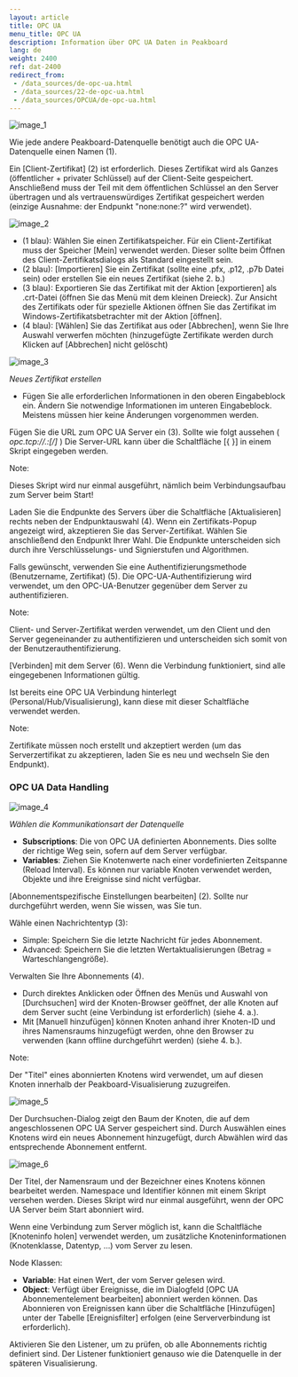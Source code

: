 ```yaml
---
layout: article
title: OPC UA
menu_title: OPC UA
description: Information über OPC UA Daten in Peakboard
lang: de
weight: 2400
ref: dat-2400
redirect_from: 
 - /data_sources/de-opc-ua.html
 - /data_sources/22-de-opc-ua.html
 - /data_sources/OPCUA/de-opc-ua.html
---
```


![image_1](/assets/images/data-sources/opc-ua/data-source-opc-ua-01.png)

Wie jede andere Peakboard-Datenquelle benötigt auch die OPC UA-Datenquelle einen Namen (1).

Ein [Client-Zertifikat] (2) ist erforderlich. Dieses Zertifikat wird als Ganzes (öffentlicher + privater Schlüssel) auf der Client-Seite gespeichert. Anschließend muss der Teil mit dem öffentlichen Schlüssel an den Server übertragen und als vertrauenswürdiges Zertifikat gespeichert werden (einzige Ausnahme: der Endpunkt "none:none:?" wird verwendet).

![image_2](/assets/images/data-sources/opc-ua/data-source-opc-ua-02.png)

* (1 blau): Wählen Sie einen Zertifikatspeicher. Für ein Client-Zertifikat muss der Speicher [Mein] verwendet werden. Dieser sollte beim Öffnen des Client-Zertifikatsdialogs als Standard eingestellt sein.
* (2 blau): [Importieren] Sie ein Zertifikat (sollte eine .pfx, .p12, .p7b Datei sein) oder erstellen Sie ein neues Zertifikat (siehe 2. b.)
* (3 blau): Exportieren Sie das Zertifikat mit der Aktion [exportieren] als .crt-Datei (öffnen Sie das Menü mit dem kleinen Dreieck). Zur Ansicht des Zertifikats oder für spezielle Aktionen öffnen Sie das Zertifikat im Windows-Zertifikatsbetrachter mit der Aktion [öffnen].
* (4 blau): [Wählen] Sie das Zertifikat aus oder [Abbrechen], wenn Sie Ihre Auswahl verwerfen möchten (hinzugefügte Zertifikate werden durch Klicken auf [Abbrechen] nicht gelöscht)

![image_3](/assets/images/data-sources/opc-ua/data-source-opc-ua-03.png)


*Neues Zertifikat erstellen*

* Fügen Sie alle erforderlichen Informationen in den oberen Eingabeblock ein. Ändern Sie notwendige Informationen im unteren Eingabeblock. Meistens müssen hier keine Änderungen vorgenommen werden.

Fügen Sie die URL zum OPC UA Server ein (3). Sollte wie folgt aussehen ( *opc.tcp://<host>.<domain>:<port>[/<path>]* )
Die Server-URL kann über die Schaltfläche [{ }] in einem Skript eingegeben werden. 

<div class="box-tip" markdown="1">
Note:

Dieses Skript wird nur einmal ausgeführt, nämlich beim Verbindungsaufbau zum Server beim Start!
</div>

Laden Sie die Endpunkte des Servers über die Schaltfläche [Aktualisieren] rechts neben der Endpunktauswahl (4). 
Wenn ein Zertifikats-Popup angezeigt wird, akzeptieren Sie das Server-Zertifikat. 
Wählen Sie anschließend den Endpunkt Ihrer Wahl. 
Die Endpunkte unterscheiden sich durch ihre Verschlüsselungs- und Signierstufen und Algorithmen.

Falls gewünscht, verwenden Sie eine Authentifizierungsmethode (Benutzername, Zertifikat) (5). 
Die OPC-UA-Authentifizierung wird verwendet, um den OPC-UA-Benutzer gegenüber dem Server zu authentifizieren. 

<div class="box-tip" markdown="1">
Note: 

Client- und Server-Zertifikat werden verwendet, um den Client und den Server gegeneinander zu authentifizieren und unterscheiden sich somit von der Benutzerauthentifizierung.
</div>

[Verbinden] mit dem Server (6). Wenn die Verbindung funktioniert, sind alle eingegebenen Informationen gültig.

Ist bereits eine OPC UA Verbindung hinterlegt (Personal/Hub/Visualisierung), kann diese mit dieser Schaltfläche verwendet werden.

<div class="box-tip" markdown="1">
Note:

Zertifikate müssen noch erstellt und akzeptiert werden (um das Serverzertifikat zu akzeptieren, laden Sie es neu und wechseln Sie den Endpunkt).
</div>

### OPC UA Data Handling

![image_4](/assets/images/data-sources/opc-ua/data-source-opc-ua-04.png)

*Wählen die Kommunikationsart der Datenquelle*

* **Subscriptions**: Die von OPC UA definierten Abonnements. Dies sollte der richtige Weg sein, sofern auf dem Server verfügbar.
* **Variables**: Ziehen Sie Knotenwerte nach einer vordefinierten Zeitspanne (Reload Interval). Es können nur variable Knoten verwendet werden, Objekte und ihre Ereignisse sind nicht verfügbar.

[Abonnementspezifische Einstellungen bearbeiten] (2). Sollte nur durchgeführt werden, wenn Sie wissen, was Sie tun. 

Wähle einen Nachrichtentyp (3):
* Simple: Speichern Sie die letzte Nachricht für jedes Abonnement.
* Advanced: Speichern Sie die letzten Wertaktualisierungen (Betrag = Warteschlangengröße).

Verwalten Sie Ihre Abonnements (4).
* Durch direktes Anklicken oder Öffnen des Menüs und Auswahl von [Durchsuchen] wird der Knoten-Browser geöffnet, der alle Knoten auf dem Server sucht (eine Verbindung ist erforderlich) (siehe 4. a.).
* Mit [Manuell hinzufügen] können Knoten anhand ihrer Knoten-ID und ihres Namensraums hinzugefügt werden, ohne den Browser zu verwenden (kann offline durchgeführt werden) (siehe 4. b.).

<div class="box-tip" markdown="1">
Note:

Der "Titel" eines abonnierten Knotens wird verwendet, um auf diesen Knoten innerhalb der Peakboard-Visualisierung zuzugreifen.
</div>

![image_5](/assets/images/data-sources/opc-ua/data-source-opc-ua-05.png)

Der Durchsuchen-Dialog zeigt den Baum der Knoten, die auf dem angeschlossenen OPC UA Server gespeichert sind. Durch Auswählen eines Knotens wird ein neues Abonnement hinzugefügt, durch Abwählen wird das entsprechende Abonnement entfernt.

![image_6](/assets/images/data-sources/opc-ua/data-source-opc-ua-06.png)

Der Titel, der Namensraum und der Bezeichner eines Knotens können bearbeitet werden.
Namespace und Identifier können mit einem Skript versehen werden. Dieses Skript wird nur einmal ausgeführt, wenn der OPC UA Server beim Start abonniert wird.

Wenn eine Verbindung zum Server möglich ist, kann die Schaltfläche [Knoteninfo holen] verwendet werden, um zusätzliche Knoteninformationen (Knotenklasse, Datentyp, ...) vom Server zu lesen. 

Node Klassen:
* **Variable**: Hat einen Wert, der vom Server gelesen wird.
* **Object**: Verfügt über Ereignisse, die im Dialogfeld [OPC UA Abonnementelement bearbeiten] abonniert werden können. Das Abonnieren von Ereignissen kann über die Schaltfläche [Hinzufügen] unter der Tabelle [Ereignisfilter] erfolgen (eine Serververbindung ist erforderlich).

Aktivieren Sie den Listener, um zu prüfen, ob alle Abonnements richtig definiert sind. Der Listener funktioniert genauso wie die Datenquelle in der späteren Visualisierung.